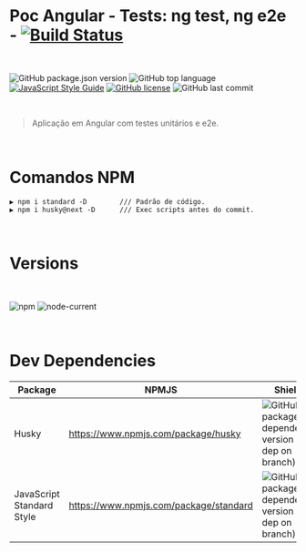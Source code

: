 # Poc Angular - Tests: ng test, ng e2e - [![Build Status][travis-img]][travis-url]

<br>

![GitHub package.json version][version-img]
![GitHub top language][language-img]
[![JavaScript Style Guide](https://img.shields.io/badge/code_style-standard-brightgreen.svg)](https://standardjs.com)
[![GitHub license][license-img]][license-url]
![GitHub last commit][commit-img]

<br>

> Aplicação em Angular com testes unitários e e2e.

<br>

# Comandos NPM
```
▶ npm i standard -D        /// Padrão de código.
▶ npm i husky@next -D      /// Exec scripts antes do commit.
```


<br>

# Versions

<br>

![npm][npm-img] ![node-current](https://img.shields.io/node/v/latest-version)

<br>

# Dev Dependencies

| Package | NPMJS | Shields |
| ------ | ------ | ------ |
| Husky | https://www.npmjs.com/package/husky | ![GitHub package.json dependency version (dev dep on branch)][husky-img] |
| JavaScript Standard Style | https://www.npmjs.com/package/standard | ![GitHub package.json dependency version (dev dep on branch)][standard-img] |

<!-- Markdown link & images -->

[version-img]: https://img.shields.io/github/package-json/v/martins86/poc-angular-tests-unit-e2e
[language-img]: https://img.shields.io/github/languages/top/martins86/poc-angular-tests-unit-e2e
[license-img]: https://img.shields.io/github/license/martins86/poc-angular-tests-unit-e2e
[license-url]: https://github.com/martins86/poc-angular-tests-unit-e2e/blob/main/LICENSE
[travis-img]: https://travis-ci.com/martins86/poc-angular-tests-unit-e2e.svg?branch=main
[travis-url]: https://travis-ci.com/martins86/poc-angular-tests-unit-e2e
[commit-img]: https://img.shields.io/github/last-commit/martins86/poc-angular-tests-unit-e2e
[npm-img]: https://img.shields.io/npm/v/npm

[husky-img]: https://img.shields.io/github/package-json/dependency-version/martins86/poc-angular-tests-unit-e2e/dev/husky
[standard-img]: https://img.shields.io/github/package-json/dependency-version/martins86/poc-angular-tests-unit-e2e/dev/standard

